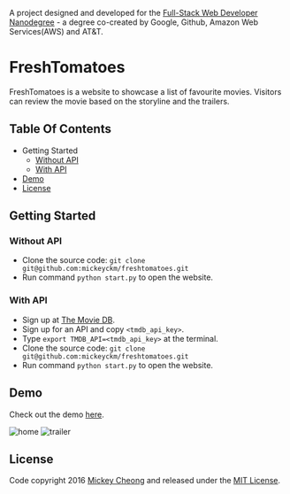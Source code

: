 
A project designed and developed for the [Full-Stack Web Developer Nanodegree](https://www.udacity.com/course/full-stack-web-developer-nanodegree--nd004) - a degree co-created by Google, Github, Amazon Web Services(AWS) and AT&T.

# FreshTomatoes

FreshTomatoes is a website to showcase a list of favourite movies. Visitors can review the movie based on the storyline and the trailers.  

## Table Of Contents

- Getting Started
	- [Without API](#without-api)
	- [With API](#with-api)
- [Demo](#demo)
- [License](#license)


## Getting Started

### Without API

- Clone the source code: `git clone git@github.com:mickeyckm/freshtomatoes.git`
- Run command `python start.py` to open the website.


### With API

- Sign up at [The Movie DB](https://www.themoviedb.org/).
- Sign up for an API and copy `<tmdb_api_key>`.
- Type `export TMDB_API=<tmdb_api_key>` at the terminal.
- Clone the source code: `git clone git@github.com:mickeyckm/freshtomatoes.git`
- Run command `python start.py` to open the website.


## Demo

Check out the demo [here](https://s3-ap-southeast-1.amazonaws.com/udacity-full-stack/freshtomatoes/demo.html).

![home](https://raw.github.com/mickeyckm/freshtomatoes/master/screenshots/ft-home.jpg)
![trailer](https://raw.github.com/mickeyckm/freshtomatoes/master/screenshots/ft-trailers.jpg)

## License

Code copyright 2016 [Mickey Cheong](https://cheo.ng) and released under the [MIT License](https://github.com/mickeyckm/freshtomatoes/blob/master/LICENSE).